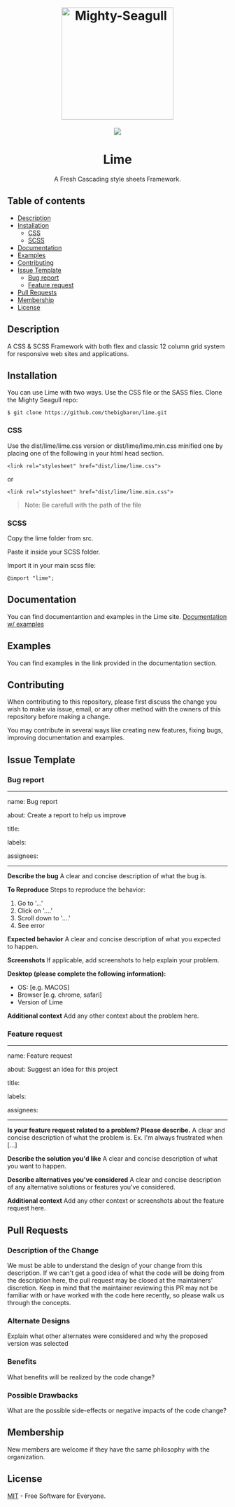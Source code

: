 <h1 align="center">
   <img src="https://user-images.githubusercontent.com/22755228/66792041-7e077580-eeff-11e9-8c8f-6d32e64a7138.png" alt="Mighty-Seagull" title="Mighty-Seagull" width="256px"/>
</h1>
<p align="center">  
 <a href="https://opensource.org/licenses/MIT"><img src="https://img.shields.io/badge/license-MIT-blue.svg"></a>
</p>
<h1 align="center">Lime</h1>
<p align="center">A Fresh Cascading style sheets Framework.</p>

## Table of contents

  * [Description](#description)
  * [Installation](#installation)
    * [CSS](#css)     
    * [SCSS](#scss)  
  * [Documentation](#documentation)  
  * [Examples](#examples)     
  * [Contributing](#contributing)  
  * [Issue Template](#issue-template)    
    * [Bug report](#bug-report)   
    * [Feature request](#feature-request)  
  * [Pull Requests](#pull-requests)  
  * [Membership](#membership)  
  * [License](#license)





  
## Description

A CSS & SCSS Framework with both flex and classic 12 column grid system for responsive web sites and applications.




## Installation
You can use Lime with two ways. Use the CSS file or the SASS files.
Clone the Mighty Seagull repo:

    $ git clone https://github.com/thebigbaron/lime.git



### CSS

Use the dist/lime/lime.css version or dist/lime/lime.min.css minified one by placing one of the following in your html head section. 

    <link rel="stylesheet" href="dist/lime/lime.css">

or

    <link rel="stylesheet" href="dist/lime/lime.min.css">

> Note: Be carefull with the path of the file



### SCSS

Copy the lime folder from src.

Paste it inside your SCSS folder.

Import it in your main scss file:

    @import "lime";

## Documentation

You can find documentantion and examples  in the Lime site.
[Documentation w/ examples](https://thebigbaron.github.io/lime)


## Examples
You can find examples in the link provided in the documentation section.


## Contributing

When contributing to this repository, please first discuss the change you wish to make via issue, email, or any other method with the owners of this repository before making a change.

You may contribute in several ways like creating new features, fixing bugs, improving documentation and examples. 

## Issue Template

### Bug report

---
name: Bug report

about: Create a report to help us improve

title: 

labels: 

assignees: 

---

**Describe the bug**
A clear and concise description of what the bug is.

**To Reproduce**
Steps to reproduce the behavior:
1. Go to '...'
2. Click on '....'
3. Scroll down to '....'
4. See error

**Expected behavior**
A clear and concise description of what you expected to happen.

**Screenshots**
If applicable, add screenshots to help explain your problem.

**Desktop (please complete the following information):**
 - OS: [e.g. MACOS]
 - Browser [e.g. chrome, safari]
 - Version of Lime

**Additional context**
Add any other context about the problem here.


### Feature request
---
name: Feature request

about: Suggest an idea for this project

title: 

labels: 

assignees: 

---

**Is your feature request related to a problem? Please describe.**
A clear and concise description of what the problem is. Ex. I'm always frustrated when [...]

**Describe the solution you'd like**
A clear and concise description of what you want to happen.

**Describe alternatives you've considered**
A clear and concise description of any alternative solutions or features you've considered.

**Additional context**
Add any other context or screenshots about the feature request here.

## Pull Requests

### Description of the Change

 We must be able to understand the design of your change from this description. If we can't get a good idea of what the code will be doing from the description here, the pull request may be closed at the maintainers' discretion. Keep in mind that the maintainer reviewing this PR may not be familiar with or have worked with the code here recently, so please walk us through the concepts. 

### Alternate Designs

 Explain what other alternates were considered and why the proposed version was selected 

### Benefits

 What benefits will be realized by the code change? 

### Possible Drawbacks

 What are the possible side-effects or negative impacts of the code change? 

## Membership

New members are welcome if they have the same philosophy with the organization. 

## License

[MIT](https://opensource.org/licenses/MIT) - Free Software for Everyone.
